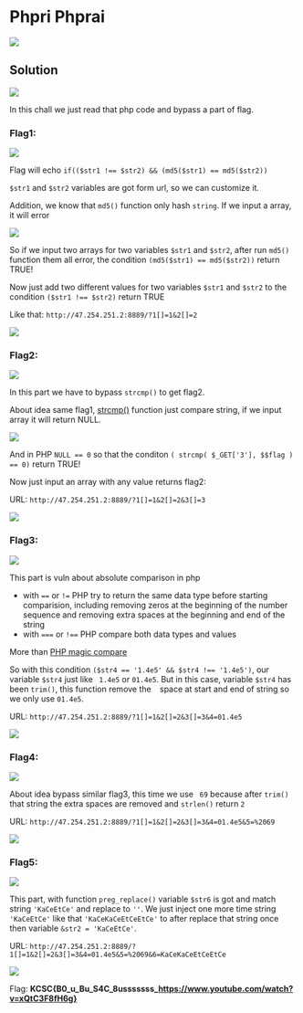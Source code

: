 # Phpri Phprai
![](https://i.imgur.com/IFUFQRr.png)

## Solution
![](https://i.imgur.com/oRqFrGj.png)

In this chall we just read that php code and bypass a part of flag.

### Flag1:

![](https://i.imgur.com/YzdUF7h.png)

Flag will echo `if(($str1 !== $str2) && (md5($str1) == md5($str2))`

`$str1` and `$str2` variables are got form url, so we can customize it.

Addition, we know that `md5()` function only hash `string`. If we input a array, it will error

![](https://i.imgur.com/11VLkbL.png)

So if we input two arrays for two variables `$str1` and `$str2`, after run `md5()` function them all error, the condition `(md5($str1) == md5($str2))` return TRUE!

Now just add two different values for two variables `$str1` and `$str2` to the condition `($str1 !== $str2)` return TRUE

Like that: `http://47.254.251.2:8889/?1[]=1&2[]=2`

![](https://i.imgur.com/VI82lWz.png)


### Flag2:

![](https://i.imgur.com/LYqGvdZ.png)

In this part we have to bypass `strcmp()` to get flag2. 

About idea same flag1, [strcmp()](https://www.php.net/manual/en/function.strcmp.php) function just compare string, if we input array it will return NULL. 

![](https://i.imgur.com/zj4Sbk3.png)

And in PHP `NULL == 0` so that the conditon `( strcmp( $_GET['3'], $$flag ) == 0)` return TRUE!

Now just input an array with any value returns flag2:

URL: `http://47.254.251.2:8889/?1[]=1&2[]=2&3[]=3`

![](https://i.imgur.com/XWV8vIu.png)

### Flag3:

![](https://i.imgur.com/8lQOcr5.png)

This part is vuln about absolute comparison in php

- with `==` or `!=` PHP try to return the same data type before starting comparision, including removing zeros at the beginning of the number sequence and removing extra spaces at the beginning and end of the string
- with `===` or `!==` PHP compare both data types and values

More than [PHP magic compare](https://owasp.org/www-pdf-archive/PHPMagicTricks-TypeJuggling.pdf)

So with this condition `($str4 == '1.4e5' && $str4 !== '1.4e5')`, our variable `$str4` just like ` 1.4e5` or `01.4e5`. But in this case, variable `$str4` has been `trim()`, this function remove the ` ` space at start and end of string so we only use `01.4e5`.

URL: `http://47.254.251.2:8889/?1[]=1&2[]=2&3[]=3&4=01.4e5`

![](https://i.imgur.com/sy4mSOp.png)

### Flag4:

![](https://i.imgur.com/4X2TbFk.png)

About idea bypass similar flag3, this time we use ` 69` because after `trim()` that string the extra spaces are removed and `strlen()` return `2`

URL: `http://47.254.251.2:8889/?1[]=1&2[]=2&3[]=3&4=01.4e5&5=%2069`

![](https://i.imgur.com/UeunNsg.png)

### Flag5:

![](https://i.imgur.com/4lxb6zg.png)

This part, with function `preg_replace()` variable `$str6` is got and match string `'KaCeEtCe'` and replace to `''`. We just inject one more time string `'KaCeEtCe'` like that `'KaCeKaCeEtCeEtCe'` to after replace that string once then variable `&str2 = 'KaCeEtCe'`.

URL: `http://47.254.251.2:8889/?1[]=1&2[]=2&3[]=3&4=01.4e5&5=%2069&6=KaCeKaCeEtCeEtCe`

![](https://i.imgur.com/haTGInq.png)

Flag: **KCSC{B0_u_Bu_S4C_8usssssss_https://www.youtube.com/watch?v=xQtC3F8fH6g}**